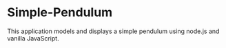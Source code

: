 # Simple-Pendulum
This application models and displays a simple pendulum using node.js and vanilla JavaScript.
